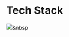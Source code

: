 # Tech Stack
<img src="https://img.shields.io/badge/html5-3766AB?style=flat-square&logo=html5&logoColor=white"/></a>&nbsp 
